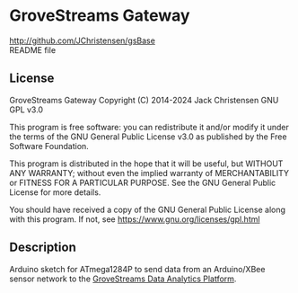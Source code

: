 # GroveStreams Gateway
http://github.com/JChristensen/gsBase  
README file  

## License
GroveStreams Gateway Copyright (C) 2014-2024 Jack Christensen GNU GPL v3.0

This program is free software: you can redistribute it and/or modify it under the terms of the GNU General Public License v3.0 as published by the Free Software Foundation.

This program is distributed in the hope that it will be useful, but WITHOUT ANY WARRANTY; without even the implied warranty of MERCHANTABILITY or FITNESS FOR A PARTICULAR PURPOSE.  See the GNU General Public License for more details.

You should have received a copy of the GNU General Public License along with this program. If not, see <https://www.gnu.org/licenses/gpl.html>

## Description
Arduino sketch for ATmega1284P to send data from an Arduino/XBee sensor network to the [GroveStreams Data Analytics Platform](https://grovestreams.com/).

